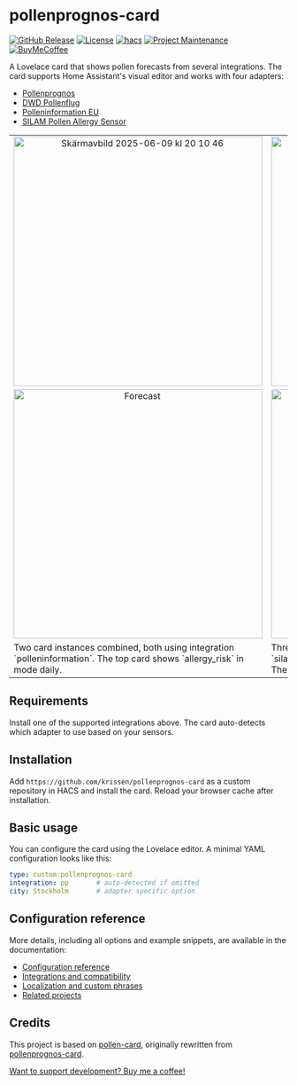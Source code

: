 # pollenprognos-card

[![GitHub Release][releases-shield]][releases]
[![License][license-shield]](LICENSE)
[![hacs][hacsbadge]][hacs]
[![Project Maintenance][maintenance-shield]][user_profile]
[![BuyMeCoffee][buymecoffeebadge]][buymecoffee]

A Lovelace card that shows pollen forecasts from several integrations. The card supports Home Assistant's visual editor and works with four adapters:

- [Pollenprognos](https://github.com/JohNan/homeassistant-pollenprognos)
- [DWD Pollenflug](https://github.com/mampfes/hacs_dwd_pollenflug)
- [Polleninformation EU](https://github.com/krissen/polleninformation)
- [SILAM Pollen Allergy Sensor](https://github.com/danishru/silam_pollen)

<table align="center">
  <tr>
    <td align="center" valign="middle">
           <img width="450" alt="Skärmavbild 2025-06-09 kl  20 10 46" src="https://github.com/user-attachments/assets/9385ba7a-57d8-434a-89ce-9e03892afce3" />
    </td>
    <td align="center" valign="middle">
      <img width="450" alt="Skärmavbild 2025-05-30 kl  12 38 11" src="https://github.com/user-attachments/assets/39ae37a5-6eb5-49b7-b323-80d96923d72e" />
    </td>
  </tr>
  <tr>
    <td align="center" valign="middle">
            <img width="450" alt="Forecast" src="https://github.com/user-attachments/assets/9c2df78f-6b62-4d88-a623-312fda24fab8" />
    </td>
    <td align="center" valign="middle">
<img width="450" alt="Skärmavbild 2025-08-04 kl  09 46 28" src="https://github.com/user-attachments/assets/91d051f2-dce1-4215-adbd-6f70e2968c1b" />
    </td>
  </tr>
  <tr>
    <td>Two card instances combined, both using integration `polleninformation`. The top card shows `allergy_risk` in mode daily.</td>
    <td>Three card instances combined, all using integration `silam_pollen`. The top-most card uses mode `minimal`. The middle card `twice_daily`, and the bottom card `hourly`.</td>
  </tr>
</table>

## Requirements

Install one of the supported integrations above. The card auto-detects which adapter to use based on your sensors.

## Installation

Add `https://github.com/krissen/pollenprognos-card` as a custom repository in HACS and install the card. Reload your browser cache after installation.

## Basic usage

You can configure the card using the Lovelace editor. A minimal YAML configuration looks like this:

```yaml
type: custom:pollenprognos-card
integration: pp       # auto-detected if omitted
city: Stockholm       # adapter specific option
```

## Configuration reference

More details, including all options and example snippets, are available in the documentation:

- [Configuration reference](docs/configuration.md)
- [Integrations and compatibility](docs/integrations.md)
- [Localization and custom phrases](docs/localization.md)
- [Related projects](docs/related-projects.md)

## Credits

This project is based on [pollen-card](https://github.com/nidayand/lovelace-pollen-card), originally rewritten from [pollenprognos-card](https://github.com/isabellaalstrom/lovelace-pollenprognos-card).

[Want to support development? Buy me a coffee!](https://coff.ee/krissen)

[hacs]: https://hacs.xyz
[hacsbadge]: https://img.shields.io/badge/HACS-Official-blue.svg?style=for-the-badge
[license-shield]: https://img.shields.io/github/license/krissen/pollenprognos-card.svg?style=for-the-badge
[maintenance-shield]: https://img.shields.io/badge/maintainer-%40krissen-blue.svg?style=for-the-badge
[releases-shield]: https://img.shields.io/github/release/krissen/pollenprognos-card.svg?style=for-the-badge
[releases]: https://github.com/krissen/pollenprognos-card/releases
[user_profile]: https://github.com/krissen
[buymecoffee]: https://coff.ee/krissen
[buymecoffeebadge]: https://img.shields.io/badge/buy%20me%20a%20coffee-donate-yellow.svg?style=for-the-badge
